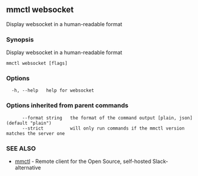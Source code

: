 ## mmctl websocket

Display websocket in a human-readable format

### Synopsis

Display websocket in a human-readable format

```
mmctl websocket [flags]
```

### Options

```
  -h, --help   help for websocket
```

### Options inherited from parent commands

```
      --format string   the format of the command output [plain, json] (default "plain")
      --strict          will only run commands if the mmctl version matches the server one
```

### SEE ALSO

* [mmctl](mmctl.md)	 - Remote client for the Open Source, self-hosted Slack-alternative

